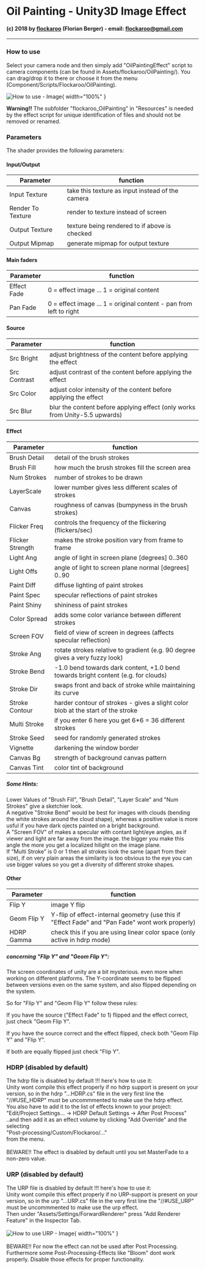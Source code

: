 # Oil Painting - Unity3D Image Effect
#### (c) 2018 by [flockaroo](http://www.flockaroo.at) (Florian Berger) - email: <flockaroo@gmail.com>

******

### How to use

Select your camera node and then simply add "OilPaintingEffect" script to camera components (can be found in Assets/flockaroo/OilPainting/).
You can drag/drop it to there or choose it from the menu (Component/Scripts/Flockaroo/OilPainting).

![How to use - Image](/home/floh/floh/projects/unity/Unity_OilPainting/Assets/flockaroo/OilPainting/howto.png){ width="100%" }

__Warning!!__ The subfolder "flockaroo_OilPainting" in "Resources" is needed by the effect script for unique identification of files and should not be removed or renamed.

<div style="page-break-after: always;"></div>

### Parameters

The shader provides the following parameters:

#### Input/Output
 | Parameter       | function
 |-----------------|--------------
 | Input Texture   | take this texture as input instead of the camera
 | Render To Texture | render to texture instead of screen
 | Output Texture  | texture being rendered to if above is checked
 | Output Mipmap   | generate mipmap for output texture

#### Main faders
 | Parameter       | function
 |-----------------|--------------
 | Effect Fade     | 0 = effect image ... 1 = original content
 | Pan Fade        | 0 = effect image ... 1 = original content - pan from left to right

#### Source
 | Parameter       | function
 |-----------------|--------------
 | Src Bright      | adjust brightness of the content before applying the effect
 | Src Contrast    | adjust contrast of the content before applying the effect
 | Src Color       | adjust color intensity of the content before applying the effect
 | Src Blur        | blur the content before applying effect (only works from Unity-5.5 upwards)

<!-- | Src Color       | the color intensity of the effect-->
#### Effect
 | Parameter       | function
 |-----------------|--------------
 | Brush Detail    | detail of the brush strokes
 | Brush Fill      | how much the brush strokes fill the screen area
 | Num Strokes     | number of strokes to be drawn
 | LayerScale      | lower number gives less different scales of strokes
 | Canvas          | roughness of canvas (bumpyness in the brush strokes)
 | Flicker Freq    | controls the frequency of the flickering (flickers/sec)
 | Flicker Strength| makes the stroke position vary from frame to frame
 | Light Ang       | angle of light in screen plane [degrees] 0..360
 | Light Offs      | angle of light to screen plane normal [degrees] 0..90
 | Paint Diff      | diffuse lighting of paint strokes
 | Paint Spec      | specular reflections of paint strokes
 | Paint Shiny     | shininess of paint strokes
 | Color Spread    | adds some color variance between different strokes
 | Screen FOV      | field of view of screen in degrees (affects specular reflection)
 | Stroke Ang      | rotate strokes relative to gradient (e.g. 90 degree gives a very fuzzy look)
 | Stroke Bend     | -1.0 bend towards dark content, +1.0 bend towards bright content (e.g. for clouds)
 | Stroke Dir      | swaps front and back of stroke while maintaining its curve
 | Stroke Contour  | harder contour of strokes - gives a slight color blob at the start of the stroke
 | Multi Stroke    | if you enter 6 here you get 6*6 = 36 different strokes
 | Stroke Seed     | seed for randomly generated strokes
 | Vignette        | darkening the window border
 | Canvas Bg       | strength of background canvas pattern
 | Canvas Tint     | color tint of background

##### Some Hints:
Lower Values of "Brush Fill", "Brush Detail", "Layer Scale" and "Num Strokes" give a sketchier look. <br>
A negative "Stroke Bend" would be best for images with clouds (bending the white strokes around the cloud shape),
whereas a positive value is more usful if you have dark ojects painted on a bright background. <br>
A "Screen FOV" of makes a specular with contant light/eye angles, as if viewer and light are far away from the image.
the bigger you make this angle the more you get a localized hilight on the image plane. <br>
If "Multi Stroke" is 0 or 1 then all strokes look the same (apart from their size), if on very plain areas the similarity is too obvious to the eye you can use bigger values so you get a diversity of different stroke shapes.<br>
 
<!--<div style="page-break-after: always;"></div>-->

#### Other
 | Parameter       | function
 |-----------------|--------------
 | Flip Y          | image Y flip
 | Geom Flip Y     | Y-flip of effect-internal geometry (use this if "Effect Fade" and "Pan Fade" wont work properly)
 | HDRP Gamma      | check this if you are using linear color space (only active in hdrp mode)
 
##### concerning "Flip Y" and "Geom Flip Y":
The screen coordinates of unity are a bit mysterious. even more when working on different platforms. The Y-coordinate seems to be flipped between versions even on the same system, and also flipped depending on the system.

So for "Flip Y" and "Geom Flip Y" follow these rules:

If you have the source ("Effect Fade" to 1) flipped and the effect correct, just check "Geom Flip Y".

If you have the source correct and the effect flipped, check both "Geom Flip Y" and "Flip Y". 

If both are equally flipped just check "Flip Y". 

### HDRP (disabled by default)
The hdrp file is disabled by default !!! here's how to use it: <br>
Unity wont compile this effect properly if no hdrp support is present
on your version, so in the hdrp "...HDRP.cs" file in the very first line the "//#USE_HDRP" must be uncommmented to make use the hdrp effect.<br>
You also have to add it to the list of effects known to your project:<br>
"Edit/Project Settings... -> HDRP Default Settings -> After Post Process"<br>
..and then add it as an effect volume by clicking "Add Override" and the
selecting <br>"Post-processing/Custom/Flockaroo/..." <br>from the menu.<br><br>
BEWARE!! The effect is disabled by default until you set MasterFade to a non-zero value.


### URP (disabled by default)
The URP file is disabled by default !!! here's how to use it: <br>
Unity wont compile this effect properly if no URP-support is present
on your version, so in the urp "...URP.cs" file in the very first line the "//#USE_URP" must be uncommmented to make use the urp effect.<br>
Then under "Assets/Settings/ForwardRenderer" press "Add Renderer Feature" in the Inspector Tab.
<br>
<br>
![How to use URP - Image](howto_urp.png){ width="100%" }
<br>
<br>
BEWARE!! For now the effect can not be used after Post Processing. <br>Furthermore some Post-Processing-Effects like "Bloom" dont work properly. Disable those effects for proper functionality.
